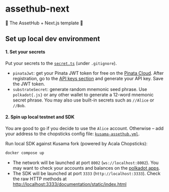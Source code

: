 # assethub-next
🔗 The AssetHub + Next.js template 🔗

## Set up local dev environment

#### 1. Set your secrets

Put your secrets to the [`secret.ts`](./src/sdk/secret.ts) (under `.gitignore`).

- `pinataJwt`: get your Pinata JWT token for free on the [Pinata Cloud](https://pinata.cloud/). After registration, go to the [API keys section](https://app.pinata.cloud/developers/api-keys) and generate your API key. Save the JWT token.
- `substrateSecret`: generate random mnemonic seed phrase. Use `polkadot{.js}` or any other wallet to generate a 12-word mnemonic secret phrase. You may also use built-in secrets such as `//Alice` or `//Bob`.

#### 2. Spin up local testnet and SDK

You are good to go if you decide to use the `Alice` account. Otherwise – add your address to the chopsticks config file: [`kusama-assethub.yml`](./kusama-assethub.yml).

Run local SDK against Kusama fork (powered by Acala Chopsticks):

```sh
docker compose up
```

- The network will be launched at port `8002` (`ws://localhost:8002`). You may want to check your accounts and balances on the [polkadot apps](https://polkadot.js.org/apps/?rpc=ws://localhost:8002#/accounts). 
- The SDK will be launched at port `3333` (`http://localhost:3333`). Check the raw HTTP methods at [http://localhost:3333/documentation/static/index.html](http://localhost:3333/documentation/static/index.html)